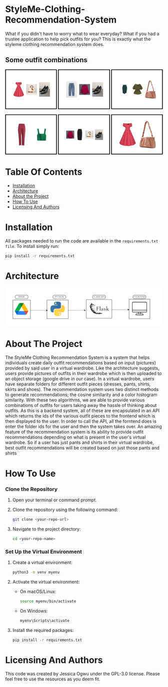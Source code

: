 # StyleMe-Clothing-Recommendation-System
What if you didn't have to worry what to wear everyday? What if you had a trustee application to help pick outfits for you? This is exactly what the styleme clothing recommendation system does.


## Some outfit combinations
<div style="display: flex; justify-content: space-between;">
  <img src="Images/Dress_shoe_and_bag.png" alt="Image 1" style="width: 30%; border: 2px solid #000; padding: 5px;"/>
  <img src="Images/pants_shirt_and_shoe.png" alt="Image 2" style="width: 30%; border: 2px solid #000; padding: 5px;"/>
  <img src="Images/skirt_shirt_and_bag.png" alt="Image 1" style="width: 30%; border: 2px solid #000; padding: 5px;"/>
</div>

<br>

<div style="display: flex; justify-content: space-between;">
  <img src="Images/pants_and_shirt.png" alt="Image 1" style="width: 30%; border: 2px solid #000; padding: 5px;"/>
  <img src="Images/skirt_shirt_shoe_and_bag.png" alt="Image 2" style="width: 30%; border: 2px solid #000; padding: 5px;"/>
  <img src="Images/dress_and_bag.png" alt="Image 1" style="width: 30%; border: 2px solid #000; padding: 5px;"/>
</div>





# Table Of Contents
* [Installation](https://github.com/Jess607/StyleMe-Clothing-Recommendation-System#installation)
* [Architecture](https://github.com/Jess607/StyleMe-Clothing-Recommendation-System#architecture)
* [About the Project](https://github.com/Jess607/StyleMe-Clothing-Recommendation-System#about-the-project)
* [How To Use](https://github.com/Jess607/StyleMe-Clothing-Recommendation-System?tab=readme-ov-file#how-to-use)
* [Licensing And Authors](https://github.com/Jess607/StyleMe-Clothing-Recommendation-System#licensing-and-authors)

# Installation 
All packages needed to run the code are available in the `requirements.txt file`. To install simply run:

```bash
pip install -r requirements.txt
```


# Architecture
![Alt text](Images/architecture.jpg)

# About The Project 
The StyleMe Clothing Recommendation System is a system that helps individuals create daily outfit recommendations based on input (pictures) provided by said user in a virtual wardrobe. Like the architecture suggests, users provide pictures of outfits in their wardrobe which is then uploaded to an object storage (google drive in our case). In a virtual wardrobe, users have separate folders for different outfit pieces (dresses, pants, shirts, skirts and shoes). 
The recommendation system uses two distinct methods to generate recommendations; the cosine similarity and a color histogram similarity. With these two algorithms, we are able to provide various combinations of outfits for users taking away the hassle of thinking about outfits. As this is a backend system, all of these are encapsulated in an API which returns the ids of the various outfit pieces to the frontend which is then displayed to the user. In order to call the API, all the forntend does is enter the folder ids for the user and then the system takes over.
An amazing feature of the recommendation system is its ability to provide outfit recommendations depending on what is present in the user's virtual wardrobe. So if a user has just pants and shirts in their virtual wardrobe, best outfit recommendations will be created based on just those pants and shirts




# How To Use 
### Clone the Repository

1. Open your terminal or command prompt.
2. Clone the repository using the following command:

    ```bash
    git clone <your-repo-url>
    ```

3. Navigate to the project directory:

    ```bash
    cd <your-repo-name>
    ```

### Set Up the Virtual Environment

1. Create a virtual environment:

    ```bash
    python3 -m venv myenv
    ```

2. Activate the virtual environment:

    - On macOS/Linux:

        ```bash
        source myenv/bin/activate
        ```

    - On Windows:

        ```bash
        myenv\Scripts\activate
        ```

3. Install the required packages:

    ```bash
    pip install -r requirements.txt
    ```



# Licensing And Authors
This code was created by Jessica Ogwu under the GPL-3.0 license. Please feel free to use the resources as you deem fit.
